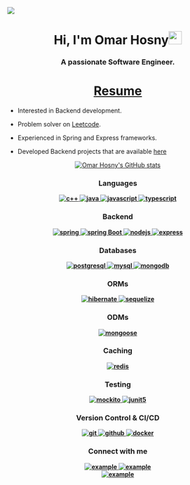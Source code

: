 ![](https://komarev.com/ghpvc/?username=omarhosny206&color=brightgreen)

<h1 align="center">Hi, I'm Omar Hosny<img width="30px" src="https://raw.githubusercontent.com/iampavangandhi/iampavangandhi/master/gifs/Hi.gif"></h1>
<h3 font-size="20" align="center">A passionate Software Engineer. </h3>


<h1 align="center"><a href="https://drive.google.com/file/d/1grjJKoMzIsNGlHdda_Rq-PXOH01lfe-C/view?usp=sharing">Resume</a></h1>

- Interested in Backend development.

- Problem solver on [Leetcode](https://leetcode.com/omarhosny102).

- Experienced in Spring and Express frameworks.

- Developed Backend projects that are available [here](https://github.com/omarhosny206?tab=repositories)

<div align="center">
<h2 align="center" style="margin: 5px 10px;"></h2> 
    
[![Omar Hosny's GitHub stats](https://github-readme-stats.vercel.app/api?username=omarhosny206&show_icons=true&bg_color=00000000)](https://github.com/omarhosny206)
</div>


<h3 align="center"><b>Languages</h3>
<p align="center">
    <a href="https://cplusplus.com/" target="_blank"> 
    <img src="https://img.shields.io/badge/C%2B%2B-00599C?style=for-the-badge&logo=c%2B%2B&logoColor=white" 
      alt="c++"/> 
  </a>
  <a href="https://www.java.com" target="_blank"> 
    <img src="https://img.shields.io/badge/Java-007396.svg?style=for-the-badge&logo=java&logoColor=white" 
      alt="java"/> 
  </a>
  <a href="https://developer.mozilla.org/en-US/docs/Web/JavaScript" target="_blank"> 
    <img src="https://img.shields.io/badge/Javascript-F7DF1E.svg?style=for-the-badge&logo=javascript&logoColor=black"
      alt="javascript"/> 
  </a>
  </a>
  <a href="https://www.typescriptlang.org/" target="_blank"> 
    <img src="https://img.shields.io/badge/typescript-3178C6.svg?style=for-the-badge&logo=typescript&logoColor=white"
      alt="typescript"/>
  </a>
</p>

<h3 align="center"><b>Backend</h3>
<p align="center">
    <a href="https://spring.io/" target="_blank"> 
    <img src="https://img.shields.io/badge/Spring-6DB33F?style=for-the-badge&logo=spring&logoColor=white"
      alt="spring"/> 
   </a>
   <a href="https://spring.io/" target="_blank"> 
    <img src="https://img.shields.io/badge/spring%20boot-6DB33F.svg?style=for-the-badge&logo=springboot&logoColor=white" alt="spring Boot" /> 
  </a>
  <a href="https://nodejs.org" target="_blank"> 
    <img src="https://img.shields.io/badge/node.js-339933.svg?style=for-the-badge&logo=nodedotjs&logoColor=white"
      alt="nodejs"/> 
  </a>
  <a href="https://expressjs.com" target="_blank">
    <img src="https://img.shields.io/badge/express-000000.svg?style=for-the-badge&logo=express&logoColor=white"
      alt="express" />
  </a>
</p>

<h3 align="center"><b>Databases</h3>
<p align="center">
  <a href="https://www.postgresql.org" target="_blank"> 
    <img src="https://img.shields.io/badge/postgreSQL-4169E1.svg?style=for-the-badge&logo=postgresql&logoColor=white"
      alt="postgresql"/> 
  </a>
<a href="https://www.mysql.com/" target="_blank"> 
    <img src="https://img.shields.io/badge/MySQL-005C84?style=for-the-badge&logo=mysql&logoColor=white"
      alt="mysql"/> 
  </a>
  <a href="https://www.mongodb.com/" target="_blank"> 
    <img src="https://img.shields.io/badge/mongodb-47A248.svg?style=for-the-badge&logo=mongodb&logoColor=white"
      alt="mongodb"/> 
  </a>
</p>

<h3 align="center"><b>ORMs</h3>
<p align="center">
 <a href="https://hibernate.org/orm/" target="_blank"> 
    <img src="https://img.shields.io/badge/Hibernate-59666C?style=for-the-badge&logo=Hibernate&logoColor=white"
      alt="hibernate"/>
  </a>
  <a href="https://sequelize.org/" target="_blank"> 
    <img src="https://img.shields.io/badge/Sequelize-52B0E7?style=for-the-badge&logo=Sequelize&logoColor=white"
      alt="sequelize"/>
  </a>
</p>
    
<h3 align="center"><b>ODMs</h3>
<p align="center">
 <a href="https://mongoosejs.com/" target="_blank"> 
    <img src="https://img.shields.io/badge/Mongoose-59666C?style=for-the-badge&logo=Mongoose&logoColor=white"
      alt="mongoose"/>
  </a>
</p>

<h3 align="center"><b>Caching</h3>
<p align="center">
 <a href="https://redis.io" target="_blank"> 
    <img src="https://img.shields.io/badge/redis-DC382D.svg?style=for-the-badge&logo=redis&logoColor=white"
      alt="redis"/>
  </a>
</p>

<h3 align="center"><b>Testing</h3>
<p align="center"> 
  <a href="https://www.selenium.dev" target="_blank"> 
    <img src="https://img.shields.io/badge/mockito-43B02A.svg?style=for-the-badge&logo=mockito&logoColor=white"
      alt="mockito" /> 
  </a> 
  <a href="https://junit.org/junit5/" target="_blank"> 
    <img src="https://img.shields.io/badge/junit-25A162.svg?style=for-the-badge&logo=junit5&logoColor=white" alt="junit5" /> 
  </a> 
</p>

<h3 align="center"><b>Version Control & CI/CD</h3>
<p align="center">
  <a href="https://git-scm.com/" target="_blank">
    <img src="https://img.shields.io/badge/git-F05032.svg?style=for-the-badge&logo=git&logoColor=white"
      alt="git"/>
  </a>
  <a href="https://github.com/omarhosny206" target="_blank">
    <img src="https://img.shields.io/badge/github-181717.svg?style=for-the-badge&logo=github&logoColor=white" alt="github" />
  </a>
    <a href="https://www.docker.com/" target="_blank">
    <img src="https://img.shields.io/badge/docker-2496ED.svg?style=for-the-badge&logo=docker&logoColor=white"
      alt="docker"/>
  </a>
</p>

<!-- <h3 align="center">Cloud & Hosting:</h3>
<p align="center">
  <a href="https://azure.microsoft.com/en-in/" target="_blank">
    <img  src="https://img.shields.io/badge/Azure-0078D4?style=for-the-badge&logo=microsoftazure&logoColor=white" alt="azure"/>
  </a>
  <a href="https://firebase.google.com/" target="_blank">
    <img src="https://img.shields.io/badge/firebase-FFCA28.svg?style=for-the-badge&logo=firebase&logoColor=black" alt="firebase"/>
  </a>
  <a href="https://netlify.com/" target="_blank">
    <img src="https://img.shields.io/badge/netlify-00C7B7.svg?style=for-the-badge&logo=netlify&logoColor=black" alt="firebase"/>
  </a>
  <a href="https://heroku.com" target="_blank">
    <img src="https://img.shields.io/badge/heroku-430098.svg?style=for-the-badge&logo=heroku&logoColor=white"
      alt="heroku"/>
  </a>
</p> -->

<h3 align="center"><b>Connect with me</h3>
<div style="margin-top:10px" align="center">
  <div>
    <a  href="https://www.linkedin.com/in/omar-hosny-keshk-6a1088191/" target="_blank">
      <img src="https://img.shields.io/badge/Linked%20In-0A66C2.svg?style=for-the-badge&logo=linkedin&logoColor=white" alt="example"/>
    </a>
    <a href="https://twitter.com/omar_hosny_k?s=09" target="_blank">
      <img src="https://img.shields.io/badge/Twitter-1DA1F2.svg?style=for-the-badge&logo=twitter&logoColor=white" alt="example"/>
    </a>
    
  <div>
    <a href="https://leetcode.com/omarhosny102/" target="_blank">
      <img src="https://img.shields.io/badge/LeetCode-FFA116.svg?style=for-the-badge&logo=leetcode&logoColor=black" alt="example"/>
    </a>
  </div>
</div>
    
    

 
